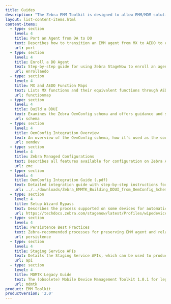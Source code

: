 ```yaml
---
title: Guides
description: "The Zebra EMM Toolkit is designed to allow EMM/MDM solution providers to adapt their products to manage Zebra devices and software. The guides linked below provide all necessary documentation."  
layout: list-content-items.html
content-items:
  - type: section
    level: 4
    title: Port an Agent from DA to DO
    text: Describes how to transition an EMM agent from MX to AEDO to enable management of Zebra Android N devices (and later), on which AEDO is the recommended management strategy.
    url: port
  - type: section
    level: 4
    title: Enroll a DO Agent
    text: Step-by-step guide for using Zebra StageNow to enroll an agent as a Device Owner and persist the settings, ensuring the device returns to manageability following an Enterprise Reset.
    url: enrollaedo
  - type: section
    level: 4
    title: MX and AEDO Function Maps
    text: Lists MX functions and their equivalent functions through AEDO or the Zebra OemConfig tool for deploying Android Managed Configurations.
    url: functionmap
  - type: section
    level: 4
    title: Build a DDUI 
    text: Examines the Zebra OemConfig schema and offers guidance and sample tools to create a data-driven user interface for managing Zebra devices.
    url: schema
  - type: section
    level: 4
    title: OemConfig Integration Overview
    text: An overview of the OemConfig schema, how it's used as the source for a data-driven UI. Includes a link to a detailed integration guide (.pdf), with recommendations for encoding Managed Configurations for delivery. 
    url: oemdev
  - type: section
    level: 4
    title: Zebra Managed Configurations
    text: Describes all features available for configuration on Zebra Android devices through Managed Configurations, a generic Android app extension mechanism.  
    url: zmc
  - type: section
    level: 4
    title: OemConfig Integration Guide (.pdf)
    text: Detailed integration guide with step-by-step instructions for agent porting, recommendations for encoding Managed Configurations for delivery, explanations of terminology and porting deadlines. 
    url: ../../downloads/Zebra_EMMTK_Building_DDUI_from_OemConfig_Schema_091418.pdf
  - type: section
    level: 4
    title: Setup Wizard Bypass
    text: Describes the process supported on some devices for automatically bypassing the Zebra and Android Setup Wizards following an Enterprise Reset (links to a StageNow guide page).
    url: https://techdocs.zebra.com/stagenow/latest/Profiles/wipedevice/#setupwizardmanualbypass
  - type: section
    level: 4
    title: Persistence Best Practices
    text: Zebra-recommended processes for preserving EMM agent and related files and restoring a device to manageability after an Enterprise Reset, which erases non-persistent software on the device. 
    url: persistence
  - type: section
    level: 4
    title: Staging Service APIs
    text: Details the Staging Service APIs, which can be used to produce StageNow barcodes from an EMM console to enroll an AEDO EMM agent using the StageNow device client.
    url: api
  - type: section
    level: 4
    title: MDMTK Legacy Guide
    text: The (obsolete) Mobile Device Management Toolkit 1.0.1 for legacy devices.
    url: mdmtk
product: EMM Toolkit
productversion: '2.0'
---
```


<!--            


4/12/18- removed temporarily at req. of Dave Degreassi  (restored 8/7/18)

  - type: section
    level: 4
    title: Staging Service API
    text: Explains how to use the Staging Service API from an EMM console to produce StageNow barcodes and to enroll an AEDO EMM agent using the StageNow client app.
    url: api
    
Changed to "MDM TK Legacy guide"
  - type: section
    level: 4
    title: Code Samples
    text: Provides validated code that EMM solution providers can use to implement managed configurations within their agent.
    url: samples

8/7/18 - removed because we're not doing them (or they were not needed or combined with others):
  - type: section
    level: 4
    title: EMM Toolkit Roadmap
    text: Explains the migration period and basic processes for moving devices from legacy Android versions and Zebra management processes to Android N and beyond, including a time line for when such migrations become mandatory.
    url: roadmap

  - type: section
    level: 4
    title: DA-to-DO Migration
    text: Describes the method for moving a device from DA (or NON-DO) to DO mode without loss of data or device reset. 
    url: migratedo

  - type: section
    level: 4
    title: OemInfo Developer Guide
    text: Explains API usage and development requirements for OemInfo, a standards-based mechanism by which applications can acquire published information about a Zebra device.
    url: oeminfodevguide

  - type: section
    level: 4
    title: About EMM Toolkit
    text: A general overview of the EMM Toolkit, its intended purposes and the timeline during which EMM vendors must adapt their solutions to work with StageNow, the MX Management System and other Zebra device-staging and configuration mechanisms as they evolve along with Android. 
    url: about


 -->


